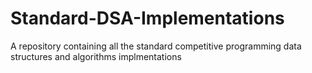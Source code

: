 # Standard-DSA-Implementations
A repository containing all the standard competitive programming data structures and algorithms implmentations
